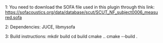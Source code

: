 1: You need to download the SOFA file used in this plugin through this link:
https://sofacoustics.org/data/database/scut/SCUT_NF_subject0006_measured.sofa

2: Dependencies: JUCE, libmysofa

3: Build instructions: 
mkdir build
cd build
cmake ..
cmake --build .